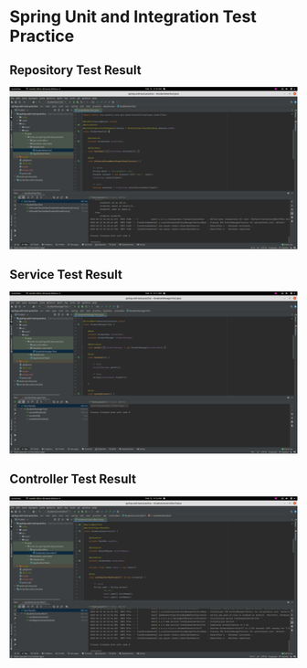 # Spring Unit and Integration Test Practice

## Repository Test Result
![Repository Test Result](https://github.com/oscngl/spring-unit-and-integration-test-practice/blob/master/TestResults/RepositoryTest.png?raw=true)

## Service Test Result
![Service Test Result](https://github.com/oscngl/spring-unit-and-integration-test-practice/blob/master/TestResults/ServiceTest.png?raw=true)


## Controller Test Result
![Controller Test Result](https://github.com/oscngl/spring-unit-and-integration-test-practice/blob/master/TestResults/ControllerIntegrationTest.png?raw=true)
